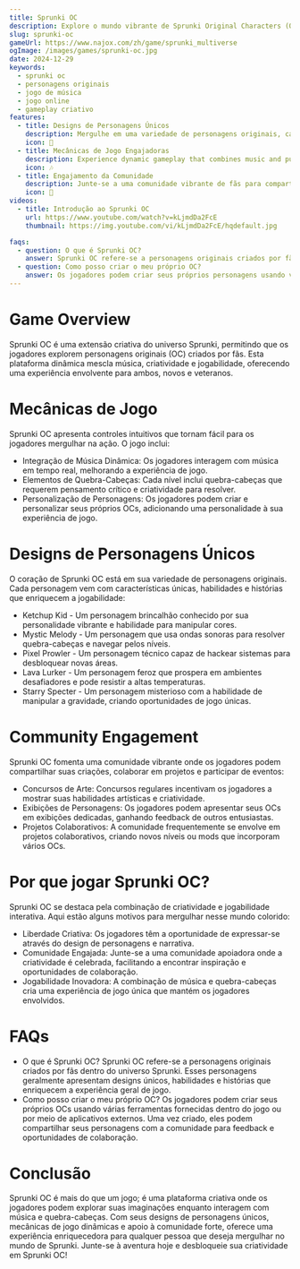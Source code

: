 ```yaml
---
title: Sprunki OC
description: Explore o mundo vibrante de Sprunki Original Characters (OC), onde a criatividade se encontra com a jogabilidade em uma aventura musical única.
slug: sprunki-oc
gameUrl: https://www.najox.com/zh/game/sprunki_multiverse
ogImage: /images/games/sprunki-oc.jpg
date: 2024-12-29
keywords:
  - sprunki oc
  - personagens originais
  - jogo de música
  - jogo online
  - gameplay criativo
features:
  - title: Designs de Personagens Únicos
    description: Mergulhe em uma variedade de personagens originais, cada um com sua própria história e habilidades.
    icon: 🌟
  - title: Mecânicas de Jogo Engajadoras
    description: Experience dynamic gameplay that combines music and puzzle-solving elements.
    icon: 🎶
  - title: Engajamento da Comunidade
    description: Junte-se a uma comunidade vibrante de fãs para compartilhar criações e participar de eventos.
    icon: 🤝
videos:
  - title: Introdução ao Sprunki OC
    url: https://www.youtube.com/watch?v=kLjmdDa2FcE
    thumbnail: https://img.youtube.com/vi/kLjmdDa2FcE/hqdefault.jpg

faqs:
  - question: O que é Sprunki OC?
    answer: Sprunki OC refere-se a personagens originais criados por fãs dentro do universo Sprunki, frequentemente com designs e histórias únicas.
  - question: Como posso criar o meu próprio OC?
    answer: Os jogadores podem criar seus próprios personagens usando várias ferramentas e compartilhar com a comunidade para feedback e colaboração.
---
```


# Game Overview

Sprunki OC é uma extensão criativa do universo Sprunki, permitindo que os jogadores explorem personagens originais (OC) criados por fãs. Esta plataforma dinâmica mescla música, criatividade e jogabilidade, oferecendo uma experiência envolvente para ambos, novos e veteranos.

# Mecânicas de Jogo

Sprunki OC apresenta controles intuitivos que tornam fácil para os jogadores mergulhar na ação. O jogo inclui:

- Integração de Música Dinâmica: Os jogadores interagem com música em tempo real, melhorando a experiência de jogo.
- Elementos de Quebra-Cabeças: Cada nível inclui quebra-cabeças que requerem pensamento crítico e criatividade para resolver.
- Personalização de Personagens: Os jogadores podem criar e personalizar seus próprios OCs, adicionando uma personalidade à sua experiência de jogo.

# Designs de Personagens Únicos

O coração de Sprunki OC está em sua variedade de personagens originais. Cada personagem vem com características únicas, habilidades e histórias que enriquecem a jogabilidade:

- Ketchup Kid - Um personagem brincalhão conhecido por sua personalidade vibrante e habilidade para manipular cores.
- Mystic Melody - Um personagem que usa ondas sonoras para resolver quebra-cabeças e navegar pelos níveis.
- Pixel Prowler - Um personagem técnico capaz de hackear sistemas para desbloquear novas áreas.
- Lava Lurker - Um personagem feroz que prospera em ambientes desafiadores e pode resistir a altas temperaturas.
- Starry Specter - Um personagem misterioso com a habilidade de manipular a gravidade, criando oportunidades de jogo únicas.

# Community Engagement

Sprunki OC fomenta uma comunidade vibrante onde os jogadores podem compartilhar suas criações, colaborar em projetos e participar de eventos:

- Concursos de Arte: Concursos regulares incentivam os jogadores a mostrar suas habilidades artísticas e criatividade.
- Exibições de Personagens: Os jogadores podem apresentar seus OCs em exibições dedicadas, ganhando feedback de outros entusiastas.
- Projetos Colaborativos: A comunidade frequentemente se envolve em projetos colaborativos, criando novos níveis ou mods que incorporam vários OCs.

# Por que jogar Sprunki OC?

Sprunki OC se destaca pela combinação de criatividade e jogabilidade interativa. Aqui estão alguns motivos para mergulhar nesse mundo colorido:

- Liberdade Criativa: Os jogadores têm a oportunidade de expressar-se através do design de personagens e narrativa.
- Comunidade Engajada: Junte-se a uma comunidade apoiadora onde a criatividade é celebrada, facilitando a encontrar inspiração e oportunidades de colaboração.
- Jogabilidade Inovadora: A combinação de música e quebra-cabeças cria uma experiência de jogo única que mantém os jogadores envolvidos.

# FAQs

- O que é Sprunki OC?
  Sprunki OC refere-se a personagens originais criados por fãs dentro do universo Sprunki. Esses personagens geralmente apresentam designs únicos, habilidades e histórias que enriquecem a experiência geral de jogo.
- Como posso criar o meu próprio OC?
  Os jogadores podem criar seus próprios OCs usando várias ferramentas fornecidas dentro do jogo ou por meio de aplicativos externos. Uma vez criado, eles podem compartilhar seus personagens com a comunidade para feedback e oportunidades de colaboração.

# Conclusão

Sprunki OC é mais do que um jogo; é uma plataforma criativa onde os jogadores podem explorar suas imaginações enquanto interagem com música e quebra-cabeças. Com seus designs de personagens únicos, mecânicas de jogo dinâmicas e apoio à comunidade forte, oferece uma experiência enriquecedora para qualquer pessoa que deseja mergulhar no mundo de Sprunki.
Junte-se à aventura hoje e desbloqueie sua criatividade em Sprunki OC!

